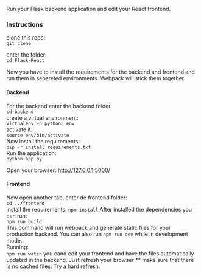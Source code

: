 Run your Flask backend application and edit your React frontend.

### Instructions

clone this repo:\
  `git clone`

enter the folder:\
  `cd Flask-React`

Now you have to install the requirements for the backend and frontend and run them in separeted environments. Webpack will stick them together. 

#### Backend
For the backend enter the backend folder\
`cd backend`\
create a virtual environment:\
`virtualenv -p python3 env`\
activate it:\
`source env/bin/activate`\
Now install the requirements:\
`pip -r install requirements.txt`\
Run the application:\
`python app.py`

Open your browser:
http://127.0.0.1:5000/

#### Frontend
Now open another tab, enter de frontend folder:\
`cd ../frontend`\
install the requirements:
`npm install`
After installed the dependencies you can run:\
`npm run build`\
This command will run webpack and generate static files for your production backend.
You can also run `npm run dev` while in development mode.\
Running:\
`npm run watch` you cand edit your frontend and have the files automatically updated in the backend. Just refresh your browser \*\* make sure that there is no cached files. Try a hard refresh.
